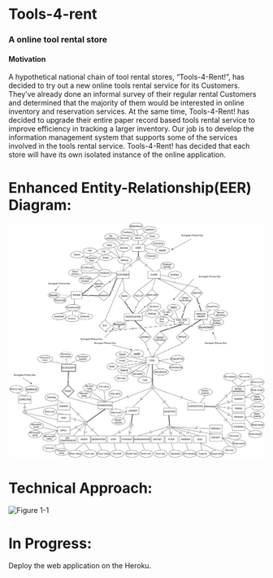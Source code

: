 # Tools-4-rent
### A online tool rental store

#### Motivation
A hypothetical national chain of tool rental stores, “Tools-4-Rent!”, has decided to try out a new online tools rental service for its Customers. They’ve already done an informal survey of their regular rental Customers and determined that the majority of them would be interested in online inventory and reservation services. At the same time, Tools-4-Rent! has decided to upgrade their entire paper record based tools rental service to improve efficiency in tracking a larger inventory. Our job is to develop the information management system that supports some of the services involved in the tools rental service. Tools-4-Rent! has decided that each store will have its own isolated instance of the online application.

# Enhanced Entity-Relationship(EER) Diagram:
![Figure 1-1](https://github.com/liqianzhen/Online-tool-rental-store/blob/master/team055_p2_updatedEER.jpg)

# Technical Approach:
![Figure 1-1](https://camo.githubusercontent.com/033fc85bbb11169255a971c58b579d37d76c86dc/68747470733a2f2f73332e616d617a6f6e6177732e636f6d2f68657265696e706974747362757267682f7a6968616e782e636f6d2f6869705f74656368312e706e67)

# In Progress:

Deploy the web application on the Heroku.
